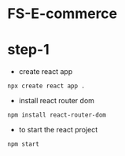 # FS-E-commerce
# step-1
* create react app
```
npx create react app .
```
* install react router dom
```
npm install react-router-dom
```
* to start the react project
```
npm start
```
